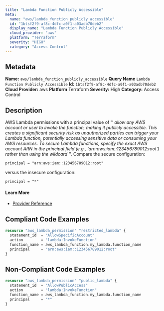 ```yaml
---
title: "Lambda Function Publicly Accessible"
meta:
  name: "aws/lambda_function_publicly_accessible"
  id: "1btsf2f9-af8c-4dfc-a0f1-a03adb70deb2"
  display_name: "Lambda Function Publicly Accessible"
  cloud_provider: "aws"
  platform: "Terraform"
  severity: "HIGH"
  category: "Access Control"
---
```

## Metadata
**Name:** `aws/lambda_function_publicly_accessible`
**Query Name** `Lambda Function Publicly Accessible`
**Id:** `1btsf2f9-af8c-4dfc-a0f1-a03adb70deb2`
**Cloud Provider:** aws
**Platform** Terraform
**Severity:** High
**Category:** Access Control
## Description
AWS Lambda permissions with a principal value of '*' allow any AWS account or user to invoke the function, making it publicly accessible. This creates a significant security risk as unauthorized parties can trigger your Lambda function, potentially accessing sensitive data or consuming your AWS resources. To secure Lambda functions, specify the exact AWS account ARN in the principal field (e.g., 'arn:aws:iam::123456789012:root') rather than using the wildcard '*'. Compare the secure configuration:
```
principal = "arn:aws:iam::123456789012:root"
```
versus the insecure configuration:
```
principal = "*"
```

#### Learn More

 - [Provider Reference](https://registry.terraform.io/providers/hashicorp/aws/latest/docs/resources/lambda_function)


## Compliant Code Examples
```terraform
resource "aws_lambda_permission" "restricted_lambda" {
  statement_id  = "AllowSpecificAccount"
  action        = "lambda:InvokeFunction"
  function_name = aws_lambda_function.my_lambda.function_name
  principal     = "arn:aws:iam::123456789012:root"
}

```
## Non-Compliant Code Examples
```terraform
resource "aws_lambda_permission" "public_lambda" {
  statement_id  = "AllowPublicAccess"
  action        = "lambda:InvokeFunction"
  function_name = aws_lambda_function.my_lambda.function_name
  principal     = "*"
}

```